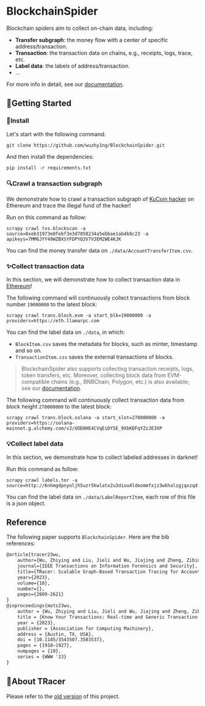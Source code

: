 # BlockchainSpider

Blockchain spiders aim to collect on-chain data, including:

- **Transfer subgraph**: the money flow with a center of specific address/transaction.
- **Transaction**: the transaction data on chains, e.g., receipts, logs, trace, etc.
- **Label data**: the labels of address/transaction.
- ...

For more info in detail, see our [documentation](https://wuzhy1ng.github.io/blockchainspider).


## 🚀Getting Started

### 🔧Install

Let's start with the following command:
```shell
git clone https://github.com/wuzhy1ng/BlockchainSpider.git
```
And then install the dependencies:

```shell
pip install -r requirements.txt
```


### 🔍Crawl a transaction subgraph

We demonstrate how to crawl a transaction subgraph of [KuCoin hacker](https://etherscan.io/address/0xeb31973e0febf3e3d7058234a5ebbae1ab4b8c23) on Ethereum and trace the illegal fund of the hacker!

Run on this command as follow:

```shell
scrapy crawl txs.blockscan -a source=0xeb31973e0febf3e3d7058234a5ebbae1ab4b8c23 -a apikeys=7MM6JYY49WZBXSYFDPYQ3V7V3EMZWE4KJK
```

You can find the money transfer data on `./data/AccountTransferItem.csv`. 

### ✨Collect transaction data

In this section, we will demonstrate how to collect transaction data in [Ethereum](https://ethereum.org/)!

The following command will continuously collect transactions from block number `19000000` to the latest block:
```shell
scrapy crawl trans.block.evm -a start_blk=19000000 -a providers=https://eth.llamarpc.com
```

You can find the label data on `./data`, in which:
- `BlockItem.csv` saves the metadata for blocks, such as minter, timestamp and so on.
- `TransactionItem.csv` saves the external transactions of blocks.

> BlockchainSpider also supports collecting transaction receipts, logs, token transfers, etc. 
> Moreover, collecting block data from EVM-compatible chains (e.g., BNBChain, Polygon, etc.) is also available; 
> see our [documentation](https://wuzhy1ng.github.io/blockchainspider/spiders/transaction/evm/).

The following command will continuously collect transaction data from block height `270000000` to the latest block:
```shell
scrapy crawl trans.block.solana -a start_slot=270000000 -a providers=https://solana-mainnet.g.alchemy.com/v2/UOD8HE4CVqEiDY5E_9XbKDFqYZzJE3XP
```

### 💡Collect label data

In this section, we demonstrate how to collect labeled addresses in darknet!

Run this command as follow:

```shell
scrapy crawl labels.tor -a source=http://6nhmgdpnyoljh5uzr5kwlatx2u3diou4ldeommfxjz3wkhalzgjqxzqd.onion
```

You can find the label data on `./data/LabelReportItem`, each row of this file is a json object.


## Reference
The following paper supports `BlockchainSpider`. Here are the bib references:

```latex
@article{tracer23wu,
    author={Wu, Zhiying and Liu, Jieli and Wu, Jiajing and Zheng, Zibin and Chen, Ting},
    journal={IEEE Transactions on Information Forensics and Security}, 
    title={TRacer: Scalable Graph-Based Transaction Tracing for Account-Based Blockchain Trading Systems}, 
    year={2023},
    volume={18},
    number={},
    pages={2609-2621}
}
@inproceedings{mots23wu,
    author = {Wu, Zhiying and Liu, Jieli and Wu, Jiajing and Zheng, Zibin and Luo, Xiapu and Chen, Ting},
    title = {Know Your Transactions: Real-time and Generic Transaction Semantic Representation on Blockchain \& Web3 Ecosystem},
    year = {2023},
    publisher = {Association for Computing Machinery},
    address = {Austin, TX, USA},
    doi = {10.1145/3543507.3583537},
    pages = {1918–1927},
    numpages = {10},
    series = {WWW '23}
}
```

## 🔬About TRacer
Please refer to the [old version](https://github.com/wuzhy1ng/BlockchainSpider/blob/16d833d7237b2a55ec9c2569eee8ead13de16dfa/test/README.md) of this project.
